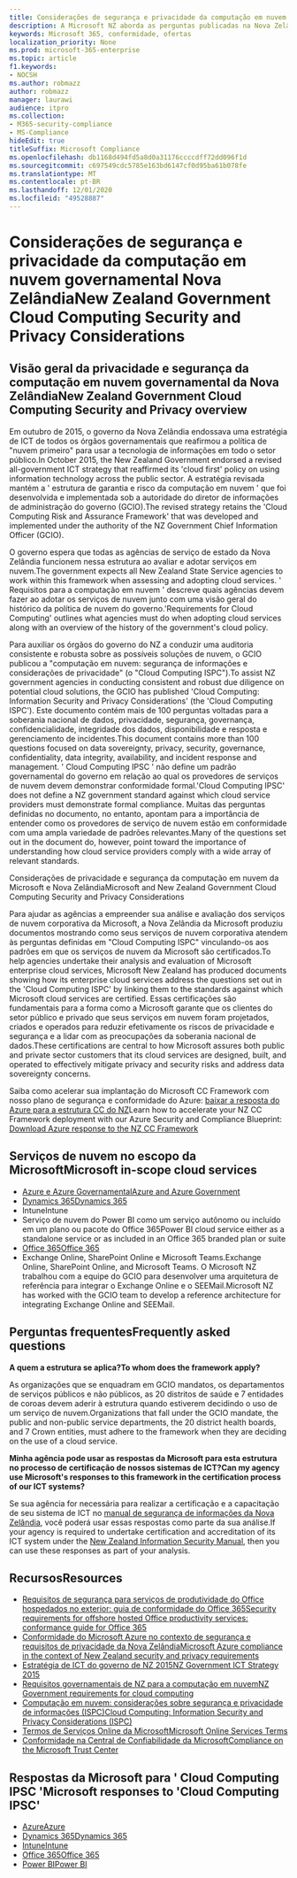 ```yaml
---
title: Considerações de segurança e privacidade da computação em nuvem governamental Nova Zelândia
description: A Microsoft NZ aborda as perguntas publicadas na Nova Zelândia estrutura de computação em nuvem.
keywords: Microsoft 365, conformidade, ofertas
localization_priority: None
ms.prod: microsoft-365-enterprise
ms.topic: article
f1.keywords:
- NOCSH
ms.author: robmazz
author: robmazz
manager: laurawi
audience: itpro
ms.collection:
- M365-security-compliance
- MS-Compliance
hideEdit: true
titleSuffix: Microsoft Compliance
ms.openlocfilehash: db1168d494fd5a8d0a31176ccccdff72dd096f1d
ms.sourcegitcommit: c697549cdc5785e163bd6147cf0d95ba61b078fe
ms.translationtype: MT
ms.contentlocale: pt-BR
ms.lasthandoff: 12/01/2020
ms.locfileid: "49528887"
---
```

# <a name="new-zealand-government-cloud-computing-security-and-privacy-considerations"></a><span data-ttu-id="64709-104">Considerações de segurança e privacidade da computação em nuvem governamental Nova Zelândia</span><span class="sxs-lookup"><span data-stu-id="64709-104">New Zealand Government Cloud Computing Security and Privacy Considerations</span></span>

## <a name="new-zealand-government-cloud-computing-security-and-privacy-overview"></a><span data-ttu-id="64709-105">Visão geral da privacidade e segurança da computação em nuvem governamental da Nova Zelândia</span><span class="sxs-lookup"><span data-stu-id="64709-105">New Zealand Government Cloud Computing Security and Privacy overview</span></span>

<span data-ttu-id="64709-106">Em outubro de 2015, o governo da Nova Zelândia endossava uma estratégia de ICT de todos os órgãos governamentais que reafirmou a política de "nuvem primeiro" para usar a tecnologia de informações em todo o setor público.</span><span class="sxs-lookup"><span data-stu-id="64709-106">In October 2015, the New Zealand Government endorsed a revised all-government ICT strategy that reaffirmed its 'cloud first' policy on using information technology across the public sector.</span></span> <span data-ttu-id="64709-107">A estratégia revisada mantém a ' estrutura de garantia e risco da computação em nuvem ' que foi desenvolvida e implementada sob a autoridade do diretor de informações de administração do governo (GCIO).</span><span class="sxs-lookup"><span data-stu-id="64709-107">The revised strategy retains the 'Cloud Computing Risk and Assurance Framework' that was developed and implemented under the authority of the NZ Government Chief Information Officer (GCIO).</span></span>

<span data-ttu-id="64709-108">O governo espera que todas as agências de serviço de estado da Nova Zelândia funcionem nessa estrutura ao avaliar e adotar serviços em nuvem.</span><span class="sxs-lookup"><span data-stu-id="64709-108">The government expects all New Zealand State Service agencies to work within this framework when assessing and adopting cloud services.</span></span> <span data-ttu-id="64709-109">' Requisitos para a computação em nuvem ' descreve quais agências devem fazer ao adotar os serviços de nuvem junto com uma visão geral do histórico da política de nuvem do governo.</span><span class="sxs-lookup"><span data-stu-id="64709-109">'Requirements for Cloud Computing' outlines what agencies must do when adopting cloud services along with an overview of the history of the government's cloud policy.</span></span>

<span data-ttu-id="64709-110">Para auxiliar os órgãos do governo do NZ a conduzir uma auditoria consistente e robusta sobre as possíveis soluções de nuvem, o GCIO publicou a "computação em nuvem: segurança de informações e considerações de privacidade" (o "Cloud Computing ISPC").</span><span class="sxs-lookup"><span data-stu-id="64709-110">To assist NZ government agencies in conducting consistent and robust due diligence on potential cloud solutions, the GCIO has published 'Cloud Computing: Information Security and Privacy Considerations' (the 'Cloud Computing ISPC').</span></span> <span data-ttu-id="64709-111">Este documento contém mais de 100 perguntas voltadas para a soberania nacional de dados, privacidade, segurança, governança, confidencialidade, integridade dos dados, disponibilidade e resposta e gerenciamento de incidentes.</span><span class="sxs-lookup"><span data-stu-id="64709-111">This document contains more than 100 questions focused on data sovereignty, privacy, security, governance, confidentiality, data integrity, availability, and incident response and management.</span></span> <span data-ttu-id="64709-112">' Cloud Computing IPSC ' não define um padrão governamental do governo em relação ao qual os provedores de serviços de nuvem devem demonstrar conformidade formal.</span><span class="sxs-lookup"><span data-stu-id="64709-112">'Cloud Computing IPSC' does not define a NZ government standard against which cloud service providers must demonstrate formal compliance.</span></span> <span data-ttu-id="64709-113">Muitas das perguntas definidas no documento, no entanto, apontam para a importância de entender como os provedores de serviço de nuvem estão em conformidade com uma ampla variedade de padrões relevantes.</span><span class="sxs-lookup"><span data-stu-id="64709-113">Many of the questions set out in the document do, however, point toward the importance of understanding how cloud service providers comply with a wide array of relevant standards.</span></span>

<span data-ttu-id="64709-114">Considerações de privacidade e segurança da computação em nuvem da Microsoft e Nova Zelândia</span><span class="sxs-lookup"><span data-stu-id="64709-114">Microsoft and New Zealand Government Cloud Computing Security and Privacy Considerations</span></span>

<span data-ttu-id="64709-115">Para ajudar as agências a empreender sua análise e avaliação dos serviços de nuvem corporativa da Microsoft, a Nova Zelândia da Microsoft produziu documentos mostrando como seus serviços de nuvem corporativa atendem às perguntas definidas em "Cloud Computing ISPC" vinculando-os aos padrões em que os serviços de nuvem da Microsoft são certificados.</span><span class="sxs-lookup"><span data-stu-id="64709-115">To help agencies undertake their analysis and evaluation of Microsoft enterprise cloud services, Microsoft New Zealand has produced documents showing how its enterprise cloud services address the questions set out in the 'Cloud Computing ISPC' by linking them to the standards against which Microsoft cloud services are certified.</span></span> <span data-ttu-id="64709-116">Essas certificações são fundamentais para a forma como a Microsoft garante que os clientes do setor público e privado que seus serviços em nuvem foram projetados, criados e operados para reduzir efetivamente os riscos de privacidade e segurança e a lidar com as preocupações da soberania nacional de dados.</span><span class="sxs-lookup"><span data-stu-id="64709-116">These certifications are central to how Microsoft assures both public and private sector customers that its cloud services are designed, built, and operated to effectively mitigate privacy and security risks and address data sovereignty concerns.</span></span>

<span data-ttu-id="64709-117">Saiba como acelerar sua implantação do Microsoft CC Framework com nosso plano de segurança e conformidade do Azure: [baixar a resposta do Azure para a estrutura CC do NZ](https://gallery.technet.microsoft.com/Response-to-GCIO-Cloud-e117bbb9)</span><span class="sxs-lookup"><span data-stu-id="64709-117">Learn how to accelerate your NZ CC Framework deployment with our Azure Security and Compliance Blueprint: [Download Azure response to the NZ CC Framework](https://gallery.technet.microsoft.com/Response-to-GCIO-Cloud-e117bbb9)</span></span>

## <a name="microsoft-in-scope-cloud-services"></a><span data-ttu-id="64709-118">Serviços de nuvem no escopo da Microsoft</span><span class="sxs-lookup"><span data-stu-id="64709-118">Microsoft in-scope cloud services</span></span>

- [<span data-ttu-id="64709-119">Azure e Azure Governamental</span><span class="sxs-lookup"><span data-stu-id="64709-119">Azure and Azure Government</span></span>](https://aka.ms/AzureCompliance)
- [<span data-ttu-id="64709-120">Dynamics 365</span><span class="sxs-lookup"><span data-stu-id="64709-120">Dynamics 365</span></span>](https://aka.ms/d365-compliance-list)
- <span data-ttu-id="64709-121">Intune</span><span class="sxs-lookup"><span data-stu-id="64709-121">Intune</span></span>
- <span data-ttu-id="64709-122">Serviço de nuvem do Power BI como um serviço autônomo ou incluído em um plano ou pacote do Office 365</span><span class="sxs-lookup"><span data-stu-id="64709-122">Power BI cloud service either as a standalone service or as included in an Office 365 branded plan or suite</span></span>
- [<span data-ttu-id="64709-123">Office 365</span><span class="sxs-lookup"><span data-stu-id="64709-123">Office 365</span></span>](https://go.microsoft.com/fwlink/p/?LinkID=2077751)
- <span data-ttu-id="64709-124">Exchange Online, SharePoint Online e Microsoft Teams.</span><span class="sxs-lookup"><span data-stu-id="64709-124">Exchange Online, SharePoint Online, and Microsoft Teams.</span></span> <span data-ttu-id="64709-125">O Microsoft NZ trabalhou com a equipe do GCIO para desenvolver uma arquitetura de referência para integrar o Exchange Online e o SEEMail.</span><span class="sxs-lookup"><span data-stu-id="64709-125">Microsoft NZ has worked with the GCIO team to develop a reference architecture for integrating Exchange Online and SEEMail.</span></span>

## <a name="frequently-asked-questions"></a><span data-ttu-id="64709-126">Perguntas frequentes</span><span class="sxs-lookup"><span data-stu-id="64709-126">Frequently asked questions</span></span>

<span data-ttu-id="64709-127">**A quem a estrutura se aplica?**</span><span class="sxs-lookup"><span data-stu-id="64709-127">**To whom does the framework apply?**</span></span>

<span data-ttu-id="64709-128">As organizações que se enquadram em GCIO mandatos, os departamentos de serviços públicos e não públicos, as 20 distritos de saúde e 7 entidades de coroas devem aderir à estrutura quando estiverem decidindo o uso de um serviço de nuvem.</span><span class="sxs-lookup"><span data-stu-id="64709-128">Organizations that fall under the GCIO mandate, the public and non-public service departments, the 20 district health boards, and 7 Crown entities, must adhere to the framework when they are deciding on the use of a cloud service.</span></span>

<span data-ttu-id="64709-129">**Minha agência pode usar as respostas da Microsoft para esta estrutura no processo de certificação de nossos sistemas de ICT?**</span><span class="sxs-lookup"><span data-stu-id="64709-129">**Can my agency use Microsoft's responses to this framework in the certification process of our ICT systems?**</span></span>

<span data-ttu-id="64709-130">Se sua agência for necessária para realizar a certificação e a capacitação de seu sistema de ICT no [manual de segurança de informações da Nova Zelândia](https://go.microsoft.com/fwlink/p/?linkid=2099496), você poderá usar essas respostas como parte da sua análise.</span><span class="sxs-lookup"><span data-stu-id="64709-130">If your agency is required to undertake certification and accreditation of its ICT system under the [New Zealand Information Security Manual](https://go.microsoft.com/fwlink/p/?linkid=2099496), then you can use these responses as part of your analysis.</span></span>

## <a name="resources"></a><span data-ttu-id="64709-131">Recursos</span><span class="sxs-lookup"><span data-stu-id="64709-131">Resources</span></span>

- [<span data-ttu-id="64709-132">Requisitos de segurança para serviços de produtividade do Office hospedados no exterior: guia de conformidade do Office 365</span><span class="sxs-lookup"><span data-stu-id="64709-132">Security requirements for offshore hosted Office productivity services: conformance guide for Office 365</span></span>](https://aka.ms/o365-gcio-conformance-guidance)
- [<span data-ttu-id="64709-133">Conformidade do Microsoft Azure no contexto de segurança e requisitos de privacidade da Nova Zelândia</span><span class="sxs-lookup"><span data-stu-id="64709-133">Microsoft Azure compliance in the context of New Zealand security and privacy requirements</span></span>](https://aka.ms/azurecompliancenewzealand)
- [<span data-ttu-id="64709-134">Estratégia de ICT do governo de NZ 2015</span><span class="sxs-lookup"><span data-stu-id="64709-134">NZ Government ICT Strategy 2015</span></span>](https://www.ict.govt.nz/strategy-and-action-plan/strategy/)
- [<span data-ttu-id="64709-135">Requisitos governamentais de NZ para a computação em nuvem</span><span class="sxs-lookup"><span data-stu-id="64709-135">NZ Government requirements for cloud computing</span></span>](https://aka.ms/NZ-Cloud-Requirements)
- [<span data-ttu-id="64709-136">Computação em nuvem: considerações sobre segurança e privacidade de informações (ISPC)</span><span class="sxs-lookup"><span data-stu-id="64709-136">Cloud Computing: Information Security and Privacy Considerations (ISPC)</span></span>](https://www.digital.govt.nz/standards-and-guidance/technology-and-architecture/cloud-services/)
- [<span data-ttu-id="64709-137">Termos de Serviços Online da Microsoft</span><span class="sxs-lookup"><span data-stu-id="64709-137">Microsoft Online Services Terms</span></span>](https://aka.ms/Online-Services-Terms)
- [<span data-ttu-id="64709-138">Conformidade na Central de Confiabilidade da Microsoft</span><span class="sxs-lookup"><span data-stu-id="64709-138">Compliance on the Microsoft Trust Center</span></span>](https://www.microsoft.com/trust-center/compliance/compliance-overview)

## <a name="microsoft-responses-to-cloud-computing-ipsc"></a><span data-ttu-id="64709-139">Respostas da Microsoft para ' Cloud Computing IPSC '</span><span class="sxs-lookup"><span data-stu-id="64709-139">Microsoft responses to 'Cloud Computing IPSC'</span></span>

- [<span data-ttu-id="64709-140">Azure</span><span class="sxs-lookup"><span data-stu-id="64709-140">Azure</span></span>](https://aka.ms/Azure-NZ-response)
- [<span data-ttu-id="64709-141">Dynamics 365</span><span class="sxs-lookup"><span data-stu-id="64709-141">Dynamics 365</span></span>](https://aka.ms/d365-nz-response)
- [<span data-ttu-id="64709-142">Intune</span><span class="sxs-lookup"><span data-stu-id="64709-142">Intune</span></span>](https://aka.ms/Intune-NZ-response)
- [<span data-ttu-id="64709-143">Office 365</span><span class="sxs-lookup"><span data-stu-id="64709-143">Office 365</span></span>](https://aka.ms/O365-NZ-Response)
- [<span data-ttu-id="64709-144">Power BI</span><span class="sxs-lookup"><span data-stu-id="64709-144">Power BI</span></span>](https://download.microsoft.com/download/5/1/7/51726B9B-2E76-49C4-9D4F-A36BF025CB93/Response-to-GCIO-105-questions-Power-BI.pdf)
